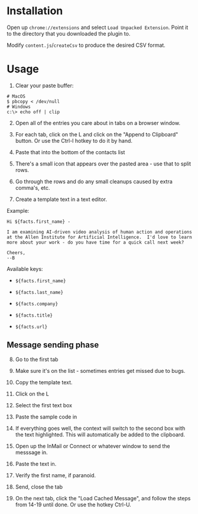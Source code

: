 # Installation

Open up `chrome://extensions` and select `Load Unpacked Extension`.  Point it to the directory that you downloaded the plugin to.

Modify `content.js`/`createCsv` to produce the desired CSV format.

# Usage

1. Clear your paste buffer:
  ```
  # MacOS
  $ pbcopy < /dev/null
  # Windows
  c:\> echo off | clip
  ```

2. Open all of the entries you care about in tabs on a browser window.

3. For each tab, click on the L and click on the "Append to Clipboard" button.  Or use the Ctrl-I hotkey to do it by hand.

4. Paste that into the bottom of the contacts list

5. There's a small icon that appears over the pasted area - use that to split rows.

6. Go through the rows and do any small cleanups caused by extra comma's, etc.

7. Create a template text in a text editor.

Example:
```
Hi ${facts.first_name} -

I am examining AI-driven video analysis of human action and operations at the Allen Institute for Artificial Intelligence.  I'd love to learn more about your work - do you have time for a quick call next week?

Cheers,
--B 

```

Available keys:

  * `${facts.first_name}`

  * `${facts.last_name}`

  * `${facts.company}`

  * `${facts.title}`

  * `${facts.url}`

## Message sending phase

8. Go to the first tab

9. Make sure it's on the list - sometimes entries get missed due to bugs.

10. Copy the template text.

11. Click on the L

12. Select the first text box

13. Paste the sample code in

14. If everything goes well, the context will switch to the second box with the text highlighted.  This will automatically be added to the clipboard.

15. Open up the InMail or Connect or whatever window to send the messsage in.

16. Paste the text in.

17. Verify the first name, if paranoid.

18. Send, close the tab

19. On the next tab, click the "Load Cached Message", and follow the steps from 14-19 until done.  Or use the hotkey Ctrl-U.
